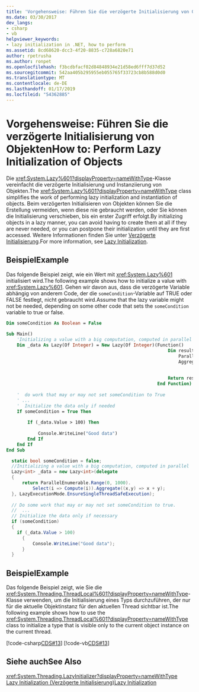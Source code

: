```yaml
---
title: 'Vorgehensweise: Führen Sie die verzögerte Initialisierung von Objekten'
ms.date: 03/30/2017
dev_langs:
- csharp
- vb
helpviewer_keywords:
- lazy initialization in .NET, how to perform
ms.assetid: 8cd68620-dcc3-4f20-8835-c728a6820e71
author: rpetrusha
ms.author: ronpet
ms.openlocfilehash: f3bcdbfacf02d84848934e21d58ed6fff7d37d52
ms.sourcegitcommit: 542aa405b295955eb055765f33723cb8b588d0d0
ms.translationtype: MT
ms.contentlocale: de-DE
ms.lasthandoff: 01/17/2019
ms.locfileid: "54362885"
---
```

# <a name="how-to-perform-lazy-initialization-of-objects"></a><span data-ttu-id="f4b9b-102">Vorgehensweise: Führen Sie die verzögerte Initialisierung von Objekten</span><span class="sxs-lookup"><span data-stu-id="f4b9b-102">How to: Perform Lazy Initialization of Objects</span></span>
<span data-ttu-id="f4b9b-103">Die <xref:System.Lazy%601?displayProperty=nameWithType>-Klasse vereinfacht die verzögerte Initialisierung und Instanziierung von Objekten.</span><span class="sxs-lookup"><span data-stu-id="f4b9b-103">The <xref:System.Lazy%601?displayProperty=nameWithType> class simplifies the work of performing lazy initialization and instantiation of objects.</span></span> <span data-ttu-id="f4b9b-104">Beim verzögerten Initialisieren von Objekten können Sie die Erstellung vermeiden, wenn diese nie gebraucht werden, oder Sie können die Initialisierung verschieben, bis ein erster Zugriff erfolgt.</span><span class="sxs-lookup"><span data-stu-id="f4b9b-104">By initializing objects in a lazy manner, you can avoid having to create them at all if they are never needed, or you can postpone their initialization until they are first accessed.</span></span> <span data-ttu-id="f4b9b-105">Weitere Informationen finden Sie unter [Verzögerte Initialisierung](../../../docs/framework/performance/lazy-initialization.md).</span><span class="sxs-lookup"><span data-stu-id="f4b9b-105">For more information, see [Lazy Initialization](../../../docs/framework/performance/lazy-initialization.md).</span></span>  
  
## <a name="example"></a><span data-ttu-id="f4b9b-106">Beispiel</span><span class="sxs-lookup"><span data-stu-id="f4b9b-106">Example</span></span>  
 <span data-ttu-id="f4b9b-107">Das folgende Beispiel zeigt, wie ein Wert mit <xref:System.Lazy%601> initialisiert wird.</span><span class="sxs-lookup"><span data-stu-id="f4b9b-107">The following example shows how to initialize a value with <xref:System.Lazy%601>.</span></span> <span data-ttu-id="f4b9b-108">Gehen wir davon aus, dass die verzögerte Variable abhängig von anderem Code, der die `someCondition`-Variable auf TRUE oder FALSE festlegt, nicht gebraucht wird.</span><span class="sxs-lookup"><span data-stu-id="f4b9b-108">Assume that the lazy variable might not be needed, depending on some other code that sets the `someCondition` variable to true or false.</span></span>  
  
```vb  
Dim someCondition As Boolean = False  
  
Sub Main()  
    'Initializing a value with a big computation, computed in parallel  
    Dim _data As Lazy(Of Integer) = New Lazy(Of Integer)(Function()  
                                                             Dim result =  
                                                                 ParallelEnumerable.Range(0, 1000).  
                                                                 Aggregate(Function(x, y)  
                                                                               Return x + y  
                                                                           End Function)  
                                                             Return result  
                                                         End Function)  
  
    '  do work that may or may not set someCondition to True  
    ' ...  
    '  Initialize the data only if needed  
    If someCondition = True Then  
  
        If (_data.Value > 100) Then  
  
            Console.WriteLine("Good data")  
        End If  
    End If  
End Sub  
```  
  
```csharp  
  static bool someCondition = false;    
  //Initializing a value with a big computation, computed in parallel  
  Lazy<int> _data = new Lazy<int>(delegate  
  {  
      return ParallelEnumerable.Range(0, 1000).  
          Select(i => Compute(i)).Aggregate((x,y) => x + y);  
  }, LazyExecutionMode.EnsureSingleThreadSafeExecution);  
  
  // Do some work that may or may not set someCondition to true.  
  //  ...  
  // Initialize the data only if necessary  
  if (someCondition)  
  {  
    if (_data.Value > 100)  
      {  
          Console.WriteLine("Good data");  
      }  
  }  
```  
  
## <a name="example"></a><span data-ttu-id="f4b9b-109">Beispiel</span><span class="sxs-lookup"><span data-stu-id="f4b9b-109">Example</span></span>  
 <span data-ttu-id="f4b9b-110">Das folgende Beispiel zeigt, wie Sie die <xref:System.Threading.ThreadLocal%601?displayProperty=nameWithType>-Klasse verwenden, um die Initialisierung eines Typs durchzuführen, der nur für die aktuelle Objektinstanz für den aktuellen Thread sichtbar ist.</span><span class="sxs-lookup"><span data-stu-id="f4b9b-110">The following example shows how to use the <xref:System.Threading.ThreadLocal%601?displayProperty=nameWithType> class to initialize a type that is visible only to the current object instance on the current thread.</span></span>  
  
 [!code-csharp[CDS#13](../../../samples/snippets/csharp/VS_Snippets_Misc/cds/cs/cds2.cs#13)]
 [!code-vb[CDS#13](../../../samples/snippets/visualbasic/VS_Snippets_Misc/cds/vb/lazyhowto.vb#13)]  
  
## <a name="see-also"></a><span data-ttu-id="f4b9b-111">Siehe auch</span><span class="sxs-lookup"><span data-stu-id="f4b9b-111">See Also</span></span>  
 <xref:System.Threading.LazyInitializer?displayProperty=nameWithType>  
 [<span data-ttu-id="f4b9b-112">Lazy Initialization (Verzögerte Initialisierung)</span><span class="sxs-lookup"><span data-stu-id="f4b9b-112">Lazy Initialization</span></span>](../../../docs/framework/performance/lazy-initialization.md)
